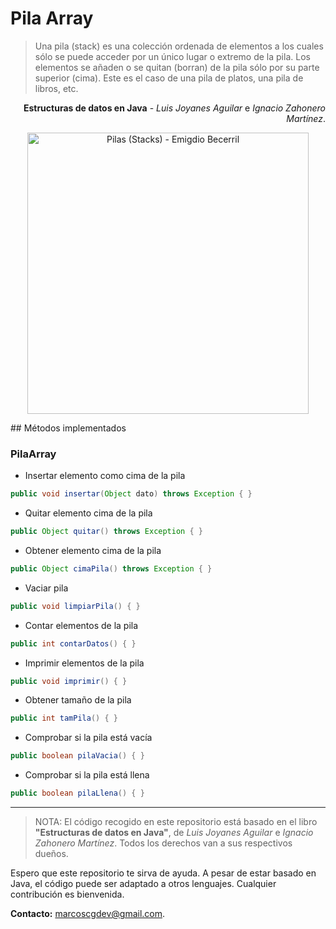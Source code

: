 # Pila Array

>Una pila (stack) es una colección ordenada de elementos a los cuales sólo se puede acceder por un único lugar o extremo de la pila. Los elementos se añaden o se quitan (borran) de la pila sólo por su parte superior (cima). Este es el caso de una pila de platos, una pila de libros, etc. 

<p align="right"><b>Estructuras de datos en Java</b> - <i>Luis Joyanes Aguilar</i> e <i>Ignacio Zahonero Martínez</i>.</p>

<p align="center"><img src="https://player.slideplayer.es/11/2965781/data/images/img8.png" alt="Pilas (Stacks) - Emigdio Becerril" width="450"/></p>
## Métodos implementados

### PilaArray

- Insertar elemento como cima de la pila
```java
public void insertar(Object dato) throws Exception { }
```

- Quitar elemento cima de la pila
```java
public Object quitar() throws Exception { }
```

- Obtener elemento cima de la pila
```java
public Object cimaPila() throws Exception { }
```

- Vaciar pila
```java
public void limpiarPila() { }
```

- Contar elementos de la pila
```java
public int contarDatos() { }
```

- Imprimir elementos de la pila
```java
public void imprimir() { }
```

- Obtener tamaño de la pila
```java
public int tamPila() { }
```

- Comprobar si la pila está vacía
```java
public boolean pilaVacia() { }
```

- Comprobar si la pila está llena
```java
public boolean pilaLlena() { }
```

---

> NOTA: El código recogido en este repositorio está basado en el libro **"Estructuras de datos en Java"**, de _Luis Joyanes Aguilar_ e _Ignacio Zahonero Martínez_. Todos los derechos van a sus respectivos dueños.

Espero que este repositorio te sirva de ayuda. A pesar de estar basado en Java, el código puede ser adaptado a otros lenguajes. Cualquier contribución es bienvenida.

**Contacto:** [marcoscgdev@gmail.com](mailto:marcoscgdev@gmail.com).